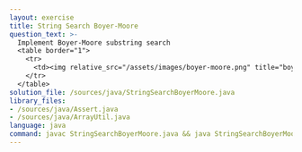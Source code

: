 ```yaml
---
layout: exercise
title: String Search Boyer-Moore
question_text: >-
  Implement Boyer-Moore substring search
  <table border="1">
    <tr>
      <td><img relative_src="/assets/images/boyer-moore.png" title="boyer-moore"></td>
    </tr>
  </table>
solution_file: /sources/java/StringSearchBoyerMoore.java
library_files:
- /sources/java/Assert.java
- /sources/java/ArrayUtil.java
language: java
command: javac StringSearchBoyerMoore.java && java StringSearchBoyerMoore
---
```

